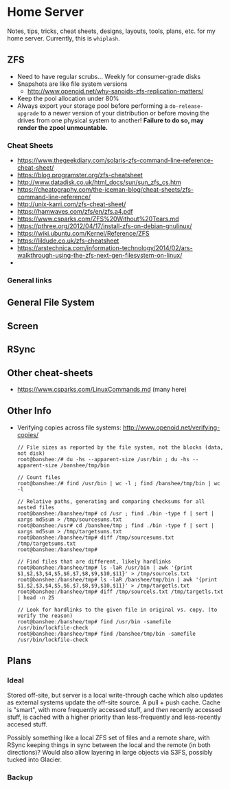 # Home Server

Notes, tips, tricks, cheat sheets, designs, layouts, tools, plans, etc. for my home server. Currently, this is `whiplash`.

## ZFS



- Need to have regular scrubs... Weekly for consumer-grade disks
- Snapshots are like file system versions
  - http://www.openoid.net/why-sanoids-zfs-replication-matters/
- Keep the pool allocation under 80%
- Always export your storage pool before performing a `do-release-upgrade` to a newer version of your distribution or before moving the drives from one physical system to another! **Failure to do so, may render the zpool unmountable.**

### Cheat Sheets

- https://www.thegeekdiary.com/solaris-zfs-command-line-reference-cheat-sheet/
- https://blog.programster.org/zfs-cheatsheet
- http://www.datadisk.co.uk/html_docs/sun/sun_zfs_cs.htm
- https://cheatography.com/the-iceman-blog/cheat-sheets/zfs-command-line-reference/
- http://unix-karri.com/zfs-cheat-sheet/
- https://hamwaves.com/zfs/en/zfs.a4.pdf
- https://www.csparks.com/ZFS%20Without%20Tears.md
- https://pthree.org/2012/04/17/install-zfs-on-debian-gnulinux/
- https://wiki.ubuntu.com/Kernel/Reference/ZFS
- https://lildude.co.uk/zfs-cheatsheet
- https://arstechnica.com/information-technology/2014/02/ars-walkthrough-using-the-zfs-next-gen-filesystem-on-linux/
- 

### General links



## General File System


## Screen


## RSync


## Other cheat-sheets

- https://www.csparks.com/LinuxCommands.md (many here)

## Other Info

- Verifying copies across file systems: http://www.openoid.net/verifying-copies/

  ```
  // File sizes as reported by the file system, not the blocks (data, not disk)
  root@banshee:/# du -hs --apparent-size /usr/bin ; du -hs --apparent-size /banshee/tmp/bin
  
  // Count files
  root@banshee:/# find /usr/bin | wc -l ; find /banshee/tmp/bin | wc -l

  // Relative paths, generating and comparing checksums for all nested files
  root@banshee:/banshee/tmp# cd /usr ; find ./bin -type f | sort | xargs md5sum > /tmp/sourcesums.txt
  root@banshee:/usr# cd /banshee/tmp ; find ./bin -type f | sort | xargs md5sum > /tmp/targetsums.txt
  root@banshee:/banshee/tmp# diff /tmp/sourcesums.txt /tmp/targetsums.txt
  root@banshee:/banshee/tmp# 
  
  // Find files that are different, likely hardlinks
  root@banshee:/banshee/tmp# ls -laR /usr/bin | awk '{print $1,$2,$3,$4,$5,$6,$7,$8,$9,$10,$11}' > /tmp/sourcels.txt
  root@banshee:/banshee/tmp# ls -laR /banshee/tmp/bin | awk '{print $1,$2,$3,$4,$5,$6,$7,$8,$9,$10,$11}' > /tmp/targetls.txt
  root@banshee:/banshee/tmp# diff /tmp/sourcels.txt /tmp/targetls.txt | head -n 25
  
  // Look for hardlinks to the given file in original vs. copy. (to verify the reason)
  root@banshee:/banshee/tmp# find /usr/bin -samefile /usr/bin/lockfile-check
  root@banshee:/banshee/tmp# find /banshee/tmp/bin -samefile /usr/bin/lockfile-check
  ```


## Plans

### Ideal

Stored off-site, but server is a local write-through cache which also updates as external systems update the off-site source. A pull + push cache. Cache is "smart", with more frequently accessed stuff, and _then_ recently accessed stuff, is cached with a higher priority than less-frequently and less-recently accesed stuff.

Possibly something like a local ZFS set of files and a remote share, with RSync keeping things in sync between the local and the remote (in both directions)? Would also allow layering in large objects via S3FS, possibly tucked into Glacier.

### Backup



### 




